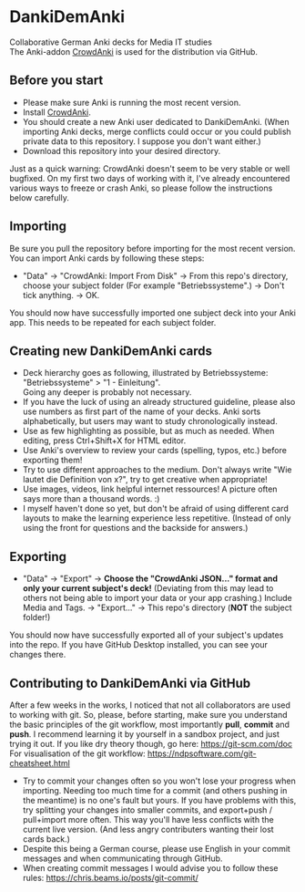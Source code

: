 # DankiDemAnki
Collaborative German Anki decks for Media IT studies <br>
The Anki-addon [CrowdAnki](https://github.com/Stvad/CrowdAnki) is used for the distribution via GitHub.

## Before you start
* Please make sure Anki is running the most recent version.
* Install [CrowdAnki](https://github.com/Stvad/CrowdAnki).
* You should create a new Anki user dedicated to DankiDemAnki. (When importing Anki decks, merge conflicts could occur or you could publish private data to this repository. I suppose you don't want either.)
* Download this repository into your desired directory. 

Just as a quick warning: CrowdAnki doesn't seem to be very stable or well bugfixed. On my first two days of working with it, I've already encountered various ways to freeze or crash Anki, so please follow the instructions below carefully.

## Importing
Be sure you pull the repository before importing for the most recent version. <br>
You can import Anki cards by following these steps: <br>
* "Data" -> "CrowdAnki: Import From Disk" -> From this repo's directory, choose your subject folder (For example "Betriebssysteme".) -> Don't tick anything. -> OK. 

You should now have successfully imported one subject deck into your Anki app. This needs to be repeated for each subject folder.

## Creating new DankiDemAnki cards
* Deck hierarchy goes as following, illustrated by Betriebssysteme: "Betriebssysteme" > "1 - Einleitung". <br> Going any deeper is probably not necessary. 
* If you have the luck of using an already structured guideline, please also use numbers as first part of the name of your decks. Anki sorts alphabetically, but users may want to study chronologically instead.
* Use as few highlighting as possible, but as much as needed. When editing, press Ctrl+Shift+X for HTML editor.
* Use Anki's overview to review your cards (spelling, typos, etc.) before exporting them! 
* Try to use different approaches to the medium. Don't always write "Wie lautet die Definition von x?", try to get creative when appropriate!
* Use images, videos, link helpful internet ressources! A picture often says more than a thousand words. :)
* I myself haven't done so yet, but don't be afraid of using different card layouts to make the learning experience less repetitive. (Instead of only using the front for questions and the backside for answers.)

## Exporting
* "Data" -> "Export" -> **Choose the "CrowdAnki JSON..." format and only your current subject's deck!** (Deviating from this may lead to others not being able to import your data or your app crashing.) Include Media and Tags. -> "Export..." -> This repo's directory (**NOT** the subject folder!)

You should now have successfully exported all of your subject's updates into the repo. If you have GitHub Desktop installed, you can see your changes there.

## Contributing to DankiDemAnki via GitHub
After a few weeks in the works, I noticed that not all collaborators are used to working with git. So, please, before starting, make sure you understand the basic principles of the git workflow, most importantly **pull**, **commit** and **push**. I recommend learning it by yourself in a sandbox project, and just trying it out. If you like dry theory though, go here: https://git-scm.com/doc <br>
For visualisation of the git workflow: https://ndpsoftware.com/git-cheatsheet.html

* Try to commit your changes often so you won't lose your progress when importing. Needing too much time for a commit (and others pushing in the meantime) is no one's fault but yours. If you have problems with this, try splitting your changes into smaller commits, and export+push / pull+import more often. This way you'll have less conflicts with the current live version. (And less angry contributers wanting their lost cards back.)
* Despite this being a German course, please use English in your commit messages and when communicating through GitHub.
* When creating commit messages I would advise you to follow these rules: https://chris.beams.io/posts/git-commit/
